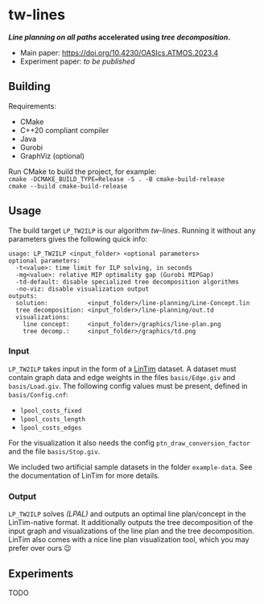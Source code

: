 # tw-lines
***Line planning on all paths* accelerated using *tree decomposition*.**
* Main paper: https://doi.org/10.4230/OASIcs.ATMOS.2023.4
* Experiment paper: *to be published*

## Building
Requirements:
* CMake
* C++20 compliant compiler
* Java
* Gurobi
* GraphViz (optional)

Run CMake to build the project, for example: <br>
`cmake -DCMAKE_BUILD_TYPE=Release -S . -B cmake-build-release` <br>
`cmake --build cmake-build-release`

## Usage
The build target `LP_TW2ILP` is our algorithm *tw-lines*. 
Running it without any parameters gives the following quick info:
```
usage: LP_TW2ILP <input_folder> <optional parameters>
optional parameters:
  -t<value>: time limit for ILP solving, in seconds
  -mg<value>: relative MIP optimality gap (Gurobi MIPGap)
  -td-default: disable specialized tree decomposition algorithms
  -no-viz: disable visualization output
outputs:
  solution:           <input_folder>/line-planning/Line-Concept.lin
  tree decomposition: <input_folder>/line-planning/out.td
  visualizations:
    line concept:     <input_folder>/graphics/line-plan.png
    tree decomp.:     <input_folder>/graphics/td.png
```

### Input
`LP_TW2ILP` takes input in the form of a [LinTim](https://lintim.net/) dataset.
A dataset must contain graph data and edge weights in the files `basis/Edge.giv` and `basis/Load.giv`.
The following config values must be present, defined in `basis/Config.cnf`:

* `lpool_costs_fixed`
* `lpool_costs_length`
* `lpool_costs_edges`

For the visualization it also needs the config `ptn_draw_conversion_factor` and
the file `basis/Stop.giv`.

We included two artificial sample datasets in the folder `example-data`.
See the documentation of LinTim for more details.

### Output
`LP_TW2ILP` solves _(LPAL)_ and outputs an optimal line plan/concept in the LinTim-native format.
It additionally outputs the tree decomposition of the input graph and visualizations
of the line plan and the tree decomposition.
LinTim also comes with a nice line plan visualization tool, which you may prefer over ours 😉

## Experiments
TODO